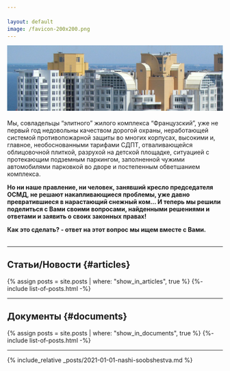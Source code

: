 ```yaml
---

layout: default
image: /favicon-200x200.png
---
```


<img src="/assets/franz22-long-1440.jpg" loading="lazy" alt="{{ site.title }}" width="1440">
<br>
<br>
Мы, совладельцы “элитного” жилого комплекса “Французский”, уже не первый год недовольны качеством дорогой охраны, неработающей системой противопожарной защиты во многих корпусах, высокими и, главное,  необоснованными тарифами СДПТ, отваливающейся облицовочной плиткой, разрухой на детской площадке, ситуацией с протекающим подземным паркингом, заполненной чужими автомобилями парковкой во дворе и постепенным обветшанием комплекса.

**Но ни наше правление, ни человек, занявший кресло председателя ОСМД, не решают накапливающиеся проблемы, уже давно превратившиеся в нарастающий снежный ком… И теперь мы решили поделиться с Вами своими вопросами, найденными решениями и ответами и заявить о своих законных правах!**

**Как это сделать? - ответ на этот вопрос мы ищем вместе с Вами.**
<br>
<br>

***

## Статьи/Новости {#articles}
  {% assign posts = site.posts | where: "show_in_articles", true %}
  {%- include list-of-posts.html -%}

***

## Документы {#documents}
  {% assign posts = site.posts | where: "show_in_documents", true %}
  {%- include list-of-posts.html -%}

***

{% include_relative _posts/2021-01-01-nashi-soobshestva.md %}


